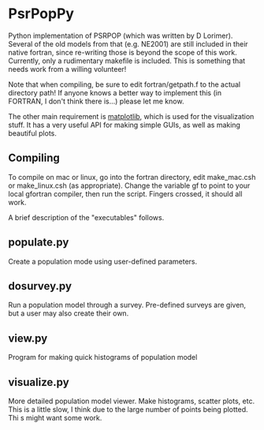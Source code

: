 PsrPopPy
========

Python implementation of PSRPOP (which was written by D Lorimer).
Several of the old models from that (e.g. NE2001) are still included in their native fortran, since re-writing those is beyond the scope of this work. Currently, only a rudimentary makefile is included. This is something that needs work from a willing volunteer!

Note that when compiling, be sure to edit fortran/getpath.f to the actual directory path! If anyone knows a better way to implement this (in FORTRAN, I don't think there is...) please let me know.

The other main requirement is [matplotlib](matplotlib.sourceforge.net), which is used for the visualization stuff. It has a very useful API for making simple GUIs, as well as making beautiful plots.

Compiling
---------

To compile on mac or linux, go into the fortran directory, edit make_mac.csh or make_linux.csh (as appropriate).
Change the variable gf to point to your local gfortran compiler, then run the script. Fingers crossed, it should all work.

A brief description of the "executables" follows.

populate.py
-----------

Create a population mode using user-defined parameters.

dosurvey.py 
-----------

Run a population model through a survey. Pre-defined surveys are given, but a user may also create their own.

view.py
-------

Program for making quick histograms of population model

visualize.py
------------

More detailed population model viewer. Make histograms, scatter plots, etc. This is a little slow, I think due to the large number of points being plotted. Thi s might want some work.
